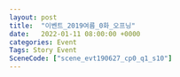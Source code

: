 ```yaml
---
layout: post
title:  "이벤트_2019여름_0화_오프닝"
date:   2022-01-11 08:00:00 +0000
categories: Event
Tags: Story Event
SceneCode: ["scene_evt190627_cp0_q1_s10"]
---
```

